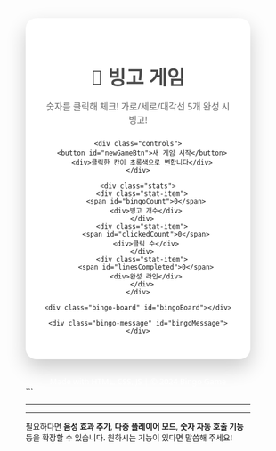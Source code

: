 <!DOCTYPE html>
<html lang="ko">
<head>
  <meta charset="UTF-8" />
  <meta name="viewport" content="width=device-width, initial-scale=1.0"/>
  <title>🎉 빙고 게임</title>
  <style>
    * {
      box-sizing: border-box;
      margin: 0;
      padding: 0;
      font-family: 'Segoe UI', Tahoma, Geneva, Verdana, sans-serif;
    }

    body {
      background: linear-gradient(135deg, #667eea 0%, #764ba2 100%);
      min-height: 100vh;
      display: flex;
      flex-direction: column;
      align-items: center;
      justify-content: center;
      padding: 20px;
      color: #333;
    }

    .container {
      background: white;
      border-radius: 20px;
      padding: 30px;
      box-shadow: 0 15px 35px rgba(0, 0, 0, 0.2);
      text-align: center;
      max-width: 550px;
      width: 100%;
    }

    h1 {
      color: #4a4a4a;
      margin-bottom: 10px;
      font-size: 2.2rem;
    }

    .subtitle {
      color: #666;
      margin-bottom: 25px;
      font-size: 1rem;
    }

    .controls {
      display: flex;
      gap: 15px;
      align-items: center;
      justify-content: center;
      margin-bottom: 25px;
      flex-wrap: wrap;
    }

    button {
      background: #ff6b6b;
      color: white;
      border: none;
      padding: 12px 24px;
      border-radius: 50px;
      cursor: pointer;
      font-weight: bold;
      transition: all 0.3s ease;
      box-shadow: 0 4px 10px rgba(255, 107, 107, 0.3);
    }

    button:hover {
      background: #ff5252;
      transform: translateY(-2px);
      box-shadow: 0 6px 15px rgba(255, 107, 107, 0.4);
    }

    .stats {
      display: flex;
      justify-content: space-around;
      background: #f8f9fa;
      padding: 12px;
      border-radius: 12px;
      margin-bottom: 20px;
      font-weight: bold;
    }

    .stat-item span {
      display: block;
      font-size: 1.8rem;
      color: #ff6b6b;
    }

    /* 빙고 판 */
    .bingo-board {
      display: grid;
      grid-template-columns: repeat(5, 1fr);
      gap: 8px;
      max-width: 500px;
      margin: 0 auto;
      padding: 10px;
      background: #f1f3f4;
      border-radius: 15px;
    }

    .cell {
      aspect-ratio: 1 / 1;
      display: flex;
      align-items: center;
      justify-content: center;
      background: white;
      border-radius: 12px;
      font-size: 1.4rem;
      font-weight: bold;
      cursor: pointer;
      user-select: none;
      transition: all 0.2s ease;
      box-shadow: 0 3px 8px rgba(0,0,0,0.1);
    }

    .cell:hover {
      transform: scale(1.05);
      box-shadow: 0 5px 15px rgba(0,0,0,0.15);
    }

    .cell.marked {
      background: #ffd166;
      color: #1a1a1a;
      transform: scale(0.95);
      box-shadow: inset 0 0 0 3px #ff9e00;
    }

    /* 중앙 FREE 칸 */
    .cell.free {
      background: #06d6a0;
      color: white;
      font-weight: bold;
      cursor: default;
    }

    .cell.free:hover {
      transform: none;
      box-shadow: 0 3px 8px rgba(0,0,0,0.1);
    }

    /* 완성된 줄 강조 */
    .bingo-line {
      background: #ff9e00 !important;
      color: white !important;
      animation: bingoFlash 1.5s infinite alternate;
    }

    @keyframes bingoFlash {
      0% { box-shadow: 0 0 0 4px rgba(255, 158, 0, 0.6); }
      100% { box-shadow: 0 0 0 8px rgba(255, 158, 0, 0.3); }
    }

    /* 완료 메시지 */
    .bingo-message {
      margin-top: 20px;
      font-size: 1.3rem;
      font-weight: bold;
      color: #06d6a0;
      height: 28px;
    }

    footer {
      margin-top: 30px;
      color: rgba(255,255,255,0.8);
      font-size: 0.9rem;
      text-align: center;
    }

    /* 반응형 */
    @media (max-width: 500px) {
      .container { padding: 20px; }
      h1 { font-size: 1.8rem; }
      .cell { font-size: 1.1rem; }
      button { padding: 10px 20px; font-size: 0.95rem; }
    }
  </style>
</head>
<body>
  <div class="container">
    <h1>🎯 빙고 게임</h1>
    <p class="subtitle">숫자를 클릭해 체크! 가로/세로/대각선 5개 완성 시 빙고!</p>

    <div class="controls">
      <button id="newGameBtn">새 게임 시작</button>
      <div>클릭한 칸이 초록색으로 변합니다</div>
    </div>

    <div class="stats">
      <div class="stat-item">
        <span id="bingoCount">0</span>
        <div>빙고 개수</div>
      </div>
      <div class="stat-item">
        <span id="clickedCount">0</span>
        <div>클릭 수</div>
      </div>
      <div class="stat-item">
        <span id="linesCompleted">0</span>
        <div>완성 라인</div>
      </div>
    </div>

    <div class="bingo-board" id="bingoBoard"></div>

    <div class="bingo-message" id="bingoMessage"></div>
  </div>

  <footer>
    Made with HTML, CSS, JS | © 2024 Bingo Game
  </footer>

  <script>
    const boardSize = 5;
    const totalCells = boardSize * boardSize;
    let numbers = [];
    let marked = Array(totalCells).fill(false);
    let bingoLines = []; // 완성된 라인 저장 (중복 방지)

    const boardEl = document.getElementById('bingoBoard');
    const newGameBtn = document.getElementById('newGameBtn');
    const bingoCountEl = document.getElementById('bingoCount');
    const clickedCountEl = document.getElementById('clickedCount');
    const linesCompletedEl = document.getElementById('linesCompleted');
    const bingoMessageEl = document.getElementById('bingoMessage');

    // 중앙 FREE 칸 인덱스 (0-based, 2,2 -> index 12)
    const FREE_INDEX = 12;

    function generateNumbers() {
      // 1~25 중복 없이 섞기
      const arr = Array.from({ length: 25 }, (_, i) => i + 1);
      for (let i = arr.length - 1; i > 0; i--) {
        const j = Math.floor(Math.random() * (i + 1));
        [arr[i], arr[j]] = [arr[j], arr[i]];
      }
      // FREE 칸은 항상 중앙에 "FREE" 표시
      arr[FREE_INDEX] = "FREE";
      return arr;
    }

    function createBoard() {
      boardEl.innerHTML = '';
      numbers = generateNumbers();
      marked.fill(false);
      marked[FREE_INDEX] = true; // FREE는 처음부터 체크됨
      bingoLines = [];
      updateStats();
      bingoMessageEl.textContent = '';

      numbers.forEach((num, index) => {
        const cell = document.createElement('div');
        cell.classList.add('cell');
        cell.dataset.index = index;
        cell.textContent = num;

        if (index === FREE_INDEX) {
          cell.classList.add('free', 'marked');
        } else {
          cell.addEventListener('click', () => toggleCell(index, cell));
        }

        boardEl.appendChild(cell);
      });
    }

    function toggleCell(index, cellEl) {
      if (index === FREE_INDEX) return;

      marked[index] = !marked[index];
      if (marked[index]) {
        cellEl.classList.add('marked');
      } else {
        cellEl.classList.remove('marked');
      }

      checkBingo();
      updateStats();
    }

    function checkBingo() {
      const lines = [];

      // 가로
      for (let row = 0; row < boardSize; row++) {
        const line = [];
        for (let col = 0; col < boardSize; col++) {
          line.push(row * boardSize + col);
        }
        lines.push(line);
      }

      // 세로
      for (let col = 0; col < boardSize; col++) {
        const line = [];
        for (let row = 0; row < boardSize; row++) {
          line.push(row * boardSize + col);
        }
        lines.push(line);
      }

      // 대각선 \
      lines.push([0,6,12,18,24]);
      // 대각선 /
      lines.push([4,8,12,16,20]);

      let completedThisTurn = 0;
      const newBingoLines = [];

      lines.forEach(line => {
        const isCompleted = line.every(idx => marked[idx]);
        if (isCompleted) {
          const lineKey = line.sort((a,b)=>a-b).join('-');
          if (!bingoLines.includes(lineKey)) {
            completedThisTurn++;
          }
          newBingoLines.push(lineKey);
        }
      });

      // 기존 라인 제거 스타일 초기화
      document.querySelectorAll('.cell').forEach(cell => {
        cell.classList.remove('bingo-line');
      });

      // 새로 완성된 라인이 있다면 강조
      if (completedThisTurn > 0) {
        const newlyCompleted = newBingoLines.filter(ln => !bingoLines.includes(ln));
        newlyCompleted.forEach(lineKey => {
          const idxs = lineKey.split('-').map(Number);
          idxs.forEach(idx => {
            const cell = boardEl.querySelector(`.cell[data-index="${idx}"]`);
            if (cell) cell.classList.add('bingo-line');
          });
        });

        bingoLines = [...new Set([...bingoLines, ...newBingoLines])];

        if (completedThisTurn > 0) {
          let msg = '';
          if (completedThisTurn === 1 && newBingoLines.length > bingoLines.length - completedThisTurn) {
            msg = '빙고! 🎉';
          } else if (completedThisTurn > 1) {
            msg = `${completedThisTurn}개의 빙고! 🥳`;
          }
          bingoMessageEl.textContent = msg;
          setTimeout(() => {
            if (msg) bingoMessageEl.textContent = ''; // 메시지 잠시 후 사라짐
          }, 2500);
        }
      }

      updateStats();
    }

    function updateStats() {
      const clicked = marked.filter((m, i) => i !== FREE_INDEX && m).length;
      clickedCountEl.textContent = clicked;
      linesCompletedEl.textContent = bingoLines.length;
      bingoCountEl.textContent = bingoLines.length;
    }

    // 초기화
    newGameBtn.addEventListener('click', createBoard);

    // 페이지 로드 시 게임 시작
    window.addEventListener('DOMContentLoaded', createBoard);
  </script>
</body>
</html>
```

---


---

필요하다면 **음성 효과 추가**, **다중 플레이어 모드**, **숫자 자동 호출 기능** 등을 확장할 수 있습니다. 원하시는 기능이 있다면 말씀해 주세요!
